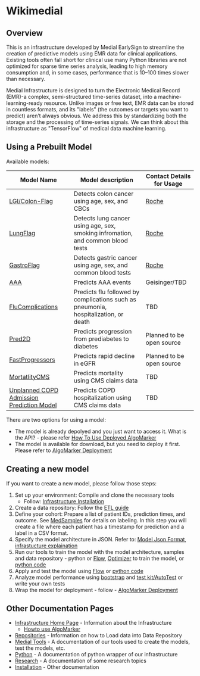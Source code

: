 
# Wikimedial 

## Overview

This is an infrastructure developed by Medial EarlySign to streamline the creation of predictive models using EMR data for clinical applications. Existing tools often fall short for clinical use many Python libraries are not optimized for sparse time series analysis, leading to high memory consumption and, in some cases, performance that is 10–100 times slower than necessary.

Medial Infrastructure is designed to turn the Electronic Medical Record (EMR)-a complex, semi-structured time-series dataset, into a machine-learning-ready resource. Unlike images or free text, EMR data can be stored in countless formats, and its "labels" (the outcomes or targets you want to predict) aren’t always obvious. We address this by standardizing both the storage and the processing of time-series signals. We can think about this infrastructure as "TensorFlow" of medical data machine learning.

## Using a Prebuilt Model
Available models:

| Model Name |  Model description | Contact Details for Usage |
|------------|--------------------|-----------|
| [LGI/Colon-Flag](Models/ColonFlag.md) | Detects colon cancer using age, sex, and CBCs | [Roche](https://navify.roche.com/marketplace/products/algorithms/navify-algorithms-colonflag-by-medial-earlysign) | 
| [LungFlag](Models/LungFlag.md) | Detects lung cancer using age, sex, smoking infromation, and common blood tests | [Roche](https://navifyportal.roche.com/us/en-us/about) |
| [GastroFlag](Models/GastroFlag.md) | Detects gastric cancer using age, sex, and common blood tests | [Roche](https://navifyportal.roche.com/us/en-us/about) |
| [AAA](Models/AAA.md) | Predicts AAA events | Geisinger/TBD |
| [FluComplications](Models/FluComplications.md) | Predicts flu followed by complications such as pneumonia, hospitalization, or death | TBD |
| [Pred2D](Models/Pred2D.md) | Predicts progression from prediabetes to diabetes | Planned to be open source |
| [FastProgressors](Models/FastProgressors.md) | Predicts rapid decline in eGFR	 | Planned to be open source |
| [MortatlityCMS](Models/MortatlityCMS.md) | Predicts mortality using CMS claims data | TBD |
| [Unplanned COPD Admission Prediction Model](Models/COPDCMS.md) | Predicts COPD hospitalization using CMS claims data | TBD |

There are two options for using a model:

* The model is already depolyed and you just want to access it. What is the API? - please refer [How To Use Deployed AlgoMarker](Infrastructure%20C%20Library/AlgoMarkers/Howto%20Use%20AlgoMarker.md#how-to-use-the-deployed-algomarker)
* The model is available for download, but you need to deploy it first. Please refer to [AlgoMarker Deployment](Infrastructure%20C%20Library/AlgoMarkers/Howto%20Use%20AlgoMarker.md#how-to-deploy-algomarker)


## Creating a new model

If you want to create a new model, please follow those steps:

1. Set up your environment: Compile and clone the necessary tools
    * Follow: [Infrastructure Installation](Installation/index.md#setup)
2. Create a data repository: Follow the [ETL guide](Repositories/Load%20new%20repository.md)
3. Define your cohort: Prepare a list of patient IDs, prediction times, and outcome. See [MedSamples](Infrastructure%20C%20Library/MedProcessTools%20Library/MedSamples.md) for details on labeling. In this step you will create a file where each patient has a timestamp for prediction and a label in a CSV format. 
4. Specify the model architecture in JSON. Refer to: [Model Json Format](Infrastructure%20C%20Library/MedModel%20json%20format.md), [infrastucture explaination](Infrastructure%20C%20Library/index.md) 
5. Run our tools to train the model with the model architecture, samples and data repository - python or [Flow](Medial%20Tools/Using%20the%20Flow%20App/index.md#training-a-model), [Optimizer](Medial%20Tools/Optimizer.md) to train the model, or [python code](Python/Examples.md#learn-model-from-json-to-generate-matrix)
6. Apply and test the model using [Flow](Medial%20Tools/Using%20the%20Flow%20App/index.md#predictingapplying-a-model) or [python code](Python/Examples.md#load-medmodel-and-apply-predict-on-sample)
7. Analyze model performance using [bootstrap](Medial%20Tools/bootstrap_app/) and [test kit/AutoTest](Medial%20Tools/Model%20Checklist/AutoTest/) or write your own tests
8. Wrap the model for deployment - follow - [AlgoMarker Deployment](Infrastructure%20C%20Library/AlgoMarkers/Howto%20Use%20AlgoMarker.md)

## Other Documentation Pages

* [Infrastructure Home Page](Infrastructure%20C%20Library/index.md) - Information about the Infrastructure
    - [Howto use AlgoMarker](Infrastructure%20C%20Library/AlgoMarkers/Howto%20Use%20AlgoMarker.md)
* [Repositories](Repositories/index.md) - Information on how to Load data into Data Repository
* [Medial Tools](Medial%20Tools/index.md) - A documentation of our tools used to create the models, test the models, etc.
* [Python](Python/index.md) - A documentation of python wrapper of our infrastructure
* [Research](Research/index.md) - A documentation of some research topics
* [Installation](Installation/index.md) - Other documentation
